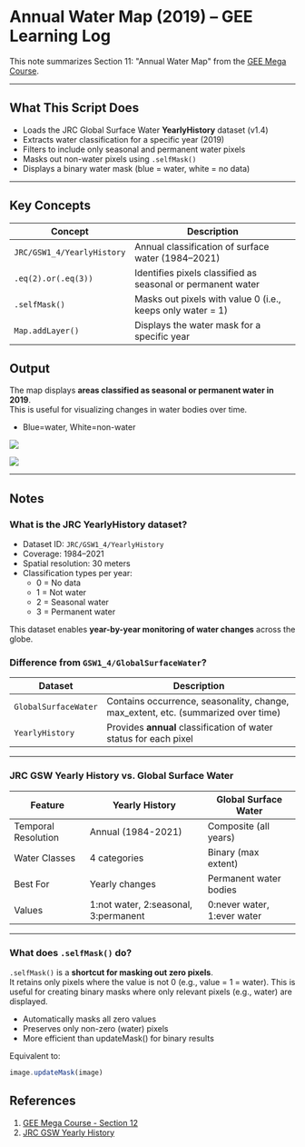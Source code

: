 # Annual Water Map (2019) – GEE Learning Log

This note summarizes Section 11: "Annual Water Map" from the [GEE Mega Course](https://www.udemy.com/course/google-earth-engine-gis-remote-sensing/learn/lecture/42953798#overview).

---

## What This Script Does

- Loads the JRC Global Surface Water **YearlyHistory** dataset (v1.4)
- Extracts water classification for a specific year (2019)
- Filters to include only seasonal and permanent water pixels
- Masks out non-water pixels using `.selfMask()`
- Displays a binary water mask (blue = water, white = no data)

---

## Key Concepts
| Concept | Description |
|--------|-------------|
| `JRC/GSW1_4/YearlyHistory` | Annual classification of surface water (1984–2021) |
| `.eq(2).or(.eq(3))` | Identifies pixels classified as seasonal or permanent water |
| `.selfMask()` | Masks out pixels with value 0 (i.e., keeps only water = 1) |
| `Map.addLayer()` | Displays the water mask for a specific year |

## Output

The map displays **areas classified as seasonal or permanent water in 2019**.  
This is useful for visualizing changes in water bodies over time.
- Blue=water, White=non-water

![](map_gsw_watermask_2019_global.png)

![](map_gsw_watermask_2019_global.png)

---

## Notes

### What is the JRC YearlyHistory dataset?

- Dataset ID: `JRC/GSW1_4/YearlyHistory`
- Coverage: 1984–2021
- Spatial resolution: 30 meters
- Classification types per year:
  - 0 = No data
  - 1 = Not water
  - 2 = Seasonal water
  - 3 = Permanent water

This dataset enables **year-by-year monitoring of water changes** across the globe.

### Difference from `GSW1_4/GlobalSurfaceWater`?

| Dataset | Description |
|--------|-------------|
| `GlobalSurfaceWater` | Contains occurrence, seasonality, change, max_extent, etc. (summarized over time) |
| `YearlyHistory` | Provides **annual** classification of water status for each pixel |

---

### JRC GSW Yearly History vs. Global Surface Water
| Feature | Yearly History | Global Surface Water |
|---------|----------------|----------------------|
| Temporal Resolution | Annual (1984-2021) | Composite (all years) |
| Water Classes | 4 categories | Binary (max extent) |
| Best For | Yearly changes | Permanent water bodies |
| Values | 1:not water, 2:seasonal, 3:permanent | 0:never water, 1:ever water |

---

### What does `.selfMask()` do?

`.selfMask()` is a **shortcut for masking out zero pixels**.  
It retains only pixels where the value is not 0 (e.g., value = 1 = water).
This is useful for creating binary masks where only relevant pixels (e.g., water) are displayed.
- Automatically masks all zero values
- Preserves only non-zero (water) pixels
- More efficient than updateMask() for binary results

Equivalent to:
```javascript
image.updateMask(image)
```

## References
1. [GEE Mega Course - Section 12](https://www.udemy.com/course/google-earth-engine-gis-remote-sensing/learn/lecture/42953794)
2. [JRC GSW Yearly History](https://developers.google.com/earth-engine/datasets/catalog/JRC_GSW1_4_YearlyHistory)
